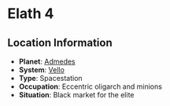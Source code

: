 # Elath 4

## Location Information
- **Planet**: [Admedes](../planet--admedes.md)
- **System**: [Vello](../../../system--vello.md)
- **Type**: Spacestation
- **Occupation**: Eccentric oligarch and minions
- **Situation**: Black market for the elite